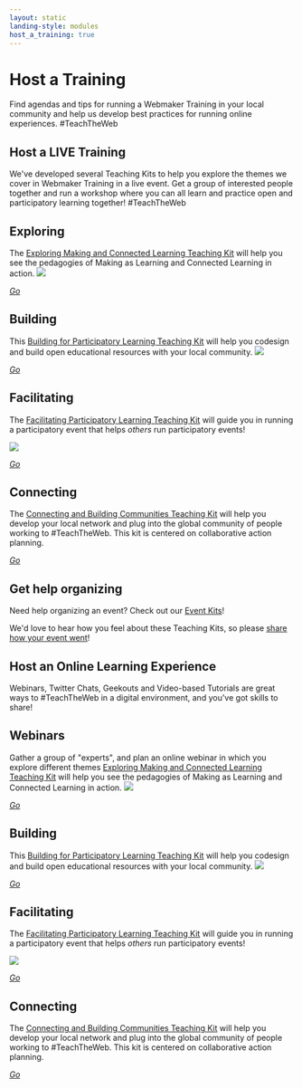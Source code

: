 ```yaml
---
layout: static
landing-style: modules
host_a_training: true
---
```


<div class="static-header">
	<div class="container">
		<div class="row">
			<div class="container title mini">
				<h1>Host a Training</h1>
				<p>Find agendas and tips for running a Webmaker Training in your local community and help us develop best practices for running online experiences. #TeachTheWeb</p>
			</div>
		</div>
	</div>
</div>
<!-- BEGIN MAIN CONTENT -->
<main>
	<!-- BEGIN MODULES
		emmet:
		section.modules>.container>.row>.module.col-md-3*4>(.well>(h1>lipsum2)+(p>lipsum20))+a.module-fork.btn.btn-default.btn-lg[href=#module-$]>i.fa.fa-code-fork{ fork}
	-->
	<section class="modules">
		<div class="container">
			<div class="row">
				<h1>Host a LIVE Training</h1>
				<p>We've developed several Teaching Kits to help you explore the themes we cover in Webmaker Training in a live event. Get a group of interested people together and run a workshop where you can all learn and practice open and participatory learning together! #TeachTheWeb</p>
				<div class="module col-md-3">
					<div class="well exploringBanner">
						<h1>Exploring</h1>
						<p>The <a href="https://laura.makes.org/thimble/exploring-making-connected-learning-teaching-kit">Exploring Making and Connected Learning Teaching Kit</a> will help you see the pedagogies of Making as Learning and Connected Learning in action. 
<img src="http://i.imgur.com/zLQJblR.png"/>
</p>
					</div>
					<a href="https://laura.makes.org/thimble/exploring-making-connected-learning-teaching-kit" class="module-fork btn btn-default btn-lg"><i class="fa fa-rocket"> Go</i></a>
				</div>
				<div class="module col-md-3">
					<div class="well buildingBanner">
						<h1>Building</h1>
						<p>This <a href="https://laura.makes.org/thimble/building-for-participatory-learning-teaching-kit">Building for Participatory Learning Teaching Kit</a> will help you codesign and build open educational resources with your local community. 

<img src="http://i.imgur.com/hooWv49.png"/>
</p>
					</div>
					<a href="https://laura.makes.org/thimble/building-for-participatory-learning-teaching-kit" class="module-fork btn btn-default btn-lg"><i class="fa fa-rocket"> Go</i></a>
				</div>
				<div class="module col-md-3">
					<div class="well facilitatingBanner">
						<h1>Facilitating</h1>
						<p>The <a href="https://laura.makes.org/thimble/facilitating-participatory-learning-teaching-kit">Facilitating Participatory Learning Teaching Kit</a> will guide you in running a participatory event that helps <em>others</em> run participatory events!

<img src="http://i.imgur.com/ZSV1kYg.png"/></p>
					</div>
					<a href="https://laura.makes.org/thimble/facilitating-participatory-learning-teaching-kit" class="module-fork btn btn-default btn-lg"><i class="fa fa-rocket"> Go</i></a>
				</div>
				<div class="module col-md-3">
					<div class="well connectingBanner">
						<h1>Connecting</h1>
						<p>The <a href="https://laura.makes.org/thimble/LTUwNTg3MjM4NA==/connecting-and-building-communities-teaching-kit">Connecting and Building Communities Teaching Kit</a> will help you develop your local network and plug into the global community of people working to #TeachTheWeb. This kit is centered on collaborative action planning.</p>
					</div>
					<a href="https://laura.makes.org/thimble/LTUwNTg3MjM4NA==/connecting-and-building-communities-teaching-kit" class="module-fork btn btn-default btn-lg"><i class="fa fa-rocket"> Go</i></a>
				</div>
			</div>
		</div>
	</section>
	<!-- END MODULES -->
	<section>
		<div class="container">
			<div class="row">
				<div class="col-md-12">
					<h2>Get help organizing</h2>
					<p>Need help organizing an event? Check out our <a href="https://events.webmaker.org/#!/event-guides">Event Kits</a>!</p>
					<p>We'd love to hear how you feel about these Teaching Kits, so please <a href="https://plus.google.com/u/0/communities/106022863174952221205/stream/e9e20718-0d9f-4c39-b2e0-40cc1674782c">share how your event went</a>!</p>
				</div>
			</div>
		</div>
	</section>
	<!-- END HELP -->
	<!--Start online learning experiences-->
	<section class="modules">
		<div class="container">
			<div class="row">
				<h1>Host an Online Learning Experience</h1>
				<p>Webinars, Twitter Chats, Geekouts and Video-based Tutorials are great ways to #TeachTheWeb in a digital environment, and you've got skills to share!</p>
				<div class="module col-md-3">
					<div class="well exploringBanner">
						<h1>Webinars</h1>
						<p>Gather a group of "experts", and plan an online webinar in which you explore different themes  <a href="https://laura.makes.org/thimble/exploring-making-connected-learning-teaching-kit">Exploring Making and Connected Learning Teaching Kit</a> will help you see the pedagogies of Making as Learning and Connected Learning in action. 
<img src="http://i.imgur.com/zLQJblR.png"/>
</p>
					</div>
					<a href="https://laura.makes.org/thimble/exploring-making-connected-learning-teaching-kit" class="module-fork btn btn-default btn-lg"><i class="fa fa-rocket"> Go</i></a>
				</div>
				<div class="module col-md-3">
					<div class="well buildingBanner">
						<h1>Building</h1>
						<p>This <a href="https://laura.makes.org/thimble/building-for-participatory-learning-teaching-kit">Building for Participatory Learning Teaching Kit</a> will help you codesign and build open educational resources with your local community. 

<img src="http://i.imgur.com/hooWv49.png"/>
</p>
					</div>
					<a href="https://laura.makes.org/thimble/building-for-participatory-learning-teaching-kit" class="module-fork btn btn-default btn-lg"><i class="fa fa-rocket"> Go</i></a>
				</div>
				<div class="module col-md-3">
					<div class="well facilitatingBanner">
						<h1>Facilitating</h1>
						<p>The <a href="https://laura.makes.org/thimble/facilitating-participatory-learning-teaching-kit">Facilitating Participatory Learning Teaching Kit</a> will guide you in running a participatory event that helps <em>others</em> run participatory events!

<img src="http://i.imgur.com/ZSV1kYg.png"/></p>
					</div>
					<a href="https://laura.makes.org/thimble/facilitating-participatory-learning-teaching-kit" class="module-fork btn btn-default btn-lg"><i class="fa fa-rocket"> Go</i></a>
				</div>
				<div class="module col-md-3">
					<div class="well connectingBanner">
						<h1>Connecting</h1>
						<p>The <a href="https://laura.makes.org/thimble/LTUwNTg3MjM4NA==/connecting-and-building-communities-teaching-kit">Connecting and Building Communities Teaching Kit</a> will help you develop your local network and plug into the global community of people working to #TeachTheWeb. This kit is centered on collaborative action planning.</p>
					</div>
					<a href="https://laura.makes.org/thimble/LTUwNTg3MjM4NA==/connecting-and-building-communities-teaching-kit" class="module-fork btn btn-default btn-lg"><i class="fa fa-rocket"> Go</i></a>
				</div>
			</div>
		</div>
	</section>
	
</main>
<!-- END MAIN CONTENT -->
